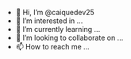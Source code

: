 - 👋 Hi, I’m @caiquedev25
- 👀 I’m interested in ...
- 🌱 I’m currently learning ...
- 💞️ I’m looking to collaborate on ...
- 📫 How to reach me ...

<!---
caiquedev25/caiquedev25 is a ✨ special ✨ repository because its `README.md` (this file) appears on your GitHub profile.	https://img.shields.io/badge/Python-3776AB?style=for-the-badge&logo=python&logoColor=white


https://img.shields.io/badge/Python-3776AB?style=for-the-badge&logo=python&logoColor=white<code><img height= "20"src= "https://img.shields.io/badge/Java-ED8B00?style=for-the-badge&logo=java&logoColor=white"></code>
